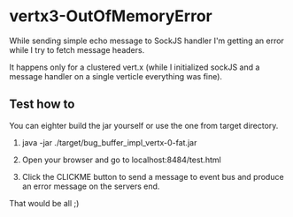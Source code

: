 # vertx3-OutOfMemoryError

While sending simple echo message to SockJS handler I'm getting an error while I try to fetch message headers.

It happens only for a clustered vert.x (while I initialized sockJS and a message handler on a single verticle everything was fine).


## Test how to
You can eighter build the jar yourself or use the one from target directory.

1) java -jar ./target/bug_buffer_impl_vertx-0-fat.jar

2) Open your browser and go to localhost:8484/test.html

3) Click the CLICKME button to send a message to event bus and produce an error message on the servers end.

That would be all ;)
